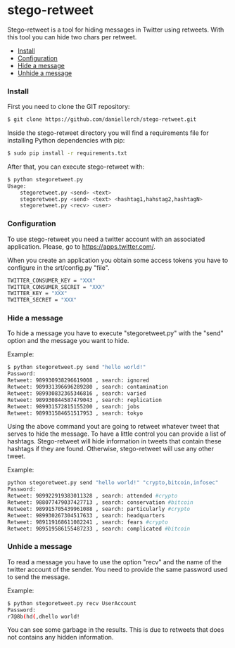 # stego-retweet

Stego-retweet is a tool for hiding messages in Twitter using retweets. With this tool you can hide two chars per retweet.


- [Install](#install)
- [Configuration](#configuration)
- [Hide a message](#hide-a-message)
- [Unhide a message](#unhide-a-message)


### Install

First you need to clone the GIT repository:

```bash
$ git clone https://github.com/daniellerch/stego-retweet.git
```

Inside the stego-retweet directory you will find a requirements file for installing Python dependencies with pip:

```bash
$ sudo pip install -r requirements.txt 
```

After that, you can execute stego-retweet with:

```bash
$ python stegoretweet.py
Usage:
    stegoretweet.py <send> <text>
    stegoretweet.py <send> <text> <hashtag1,hahstag2,hashtagN>
    stegoretweet.py <recv> <user>
```


### Configuration

To use stego-retweet you need a twitter account with an associated application.
Please, go to https://apps.twitter.com/.

When you create an application you obtain some access tokens you have to
configure in the srt/config.py "file".

```bash
TWITTER_CONSUMER_KEY = "XXX"
TWITTER_CONSUMER_SECRET = "XXX"
TWITTER_KEY = "XXX"
TWITTER_SECRET = "XXX"
```


### Hide a message

To hide a message you have to execute "stegoretweet.py" with the "send" option and the message you want to hide.

Example:
```bash
$ python stegoretweet.py send "hello world!"
Password:
Retweet: 989930938296619008 , search: ignored
Retweet: 989931396696289280 , search: contamination
Retweet: 989930832365346816 , search: varied
Retweet: 989930844587479043 , search: replication
Retweet: 989931572815155200 , search: jobs
Retweet: 989931584651517953 , search: tokyo      
```

Using the above command yout are going to retweet whatever tweet that serves to hide the message. To have a little control you can provide a list of hashtags. Stego-retweet will hide information in tweets that contain these hashtags if they are found. Otherwise, stego-retweet will use any other tweet.


Example:
```bash
python stegoretweet.py send "hello world!" "crypto,bitcoin,infosec"
Password:
Retweet: 989922919383011328 , search: attended #crypto
Retweet: 988077479037427713 , search: conservation #bitcoin
Retweet: 989915705439961088 , search: particularly #crypto
Retweet: 989930267304517633 , search: headquarters
Retweet: 989119168611082241 , search: fears #crypto
Retweet: 989519586155487233 , search: complicated #bitcoin 
```


### Unhide a message
To read a message you have to use the option "recv" and the name of the twitter account of the sender. You need to provide the same password used to send the message.

Example:
```bash
$ python stegoretweet.py recv UserAccount
Password:
r7@8b(hd(,dhello world!
```

You can see some garbage in the results. This is due to retweets that does not contains any hidden information.







